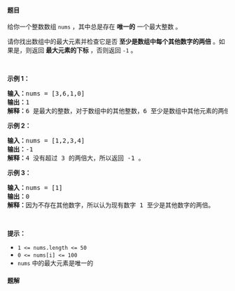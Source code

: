 #### 题目
<p>给你一个整数数组 <code>nums</code> ，其中总是存在 <strong>唯一的</strong> 一个最大整数 。</p>

<p>请你找出数组中的最大元素并检查它是否 <strong>至少是数组中每个其他数字的两倍</strong> 。如果是，则返回 <strong>最大元素的下标</strong> ，否则返回 <code>-1</code> 。</p>

<p>&nbsp;</p>

<p><strong>示例 1：</strong></p>

<pre>
<strong>输入：</strong>nums = [3,6,1,0]
<strong>输出：</strong>1
<strong>解释：</strong>6 是最大的整数，对于数组中的其他整数，6 至少是数组中其他元素的两倍。6 的下标是 1 ，所以返回 1 。
</pre>

<p><strong>示例 2：</strong></p>

<pre>
<strong>输入：</strong>nums = [1,2,3,4]
<strong>输出：</strong>-1
<strong>解释：</strong>4 没有超过 3 的两倍大，所以返回 -1 。</pre>

<p><strong>示例 3：</strong></p>

<pre>
<strong>输入：</strong>nums = [1]
<strong>输出：</strong>0
<strong>解释：</strong>因为不存在其他数字，所以认为现有数字 1 至少是其他数字的两倍。
</pre>

<p>&nbsp;</p>

<p><strong>提示：</strong></p>

<ul>
	<li><code>1 &lt;= nums.length &lt;= 50</code></li>
	<li><code>0 &lt;= nums[i] &lt;= 100</code></li>
	<li><code>nums</code> 中的最大元素是唯一的</li>
</ul>


 #### 题解